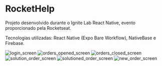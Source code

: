 # RocketHelp
Projeto desenvolvido durante o Ignite Lab React Native, evento proporcionado pela Rocketseat.

Tecnologias utilizadas: React Native (Expo Bare Workflow), NativeBase e Firebase.

![login_screen](https://user-images.githubusercontent.com/65215542/180703621-54fbdb45-6a5e-4a03-882b-4134ed35a38f.png)
![orders_opened_screen](https://user-images.githubusercontent.com/65215542/180703647-e07c5e8c-a4aa-45fc-b75f-df1dd88b8987.png)
![orders_closed_screen](https://user-images.githubusercontent.com/65215542/180703658-467c0250-4935-470a-a418-9fcf4557abcf.png)
![solution_order_screen](https://user-images.githubusercontent.com/65215542/180703665-359cfaf1-3050-457c-87f2-b202e18e1043.png)
![solutioned_order_screen](https://user-images.githubusercontent.com/65215542/180703668-ad9e88cf-62c5-4acf-ba50-9133ecb34916.png)
![new_order_screen](https://user-images.githubusercontent.com/65215542/180703918-63d272a8-f921-4344-8422-73d4f20ef58d.png)
